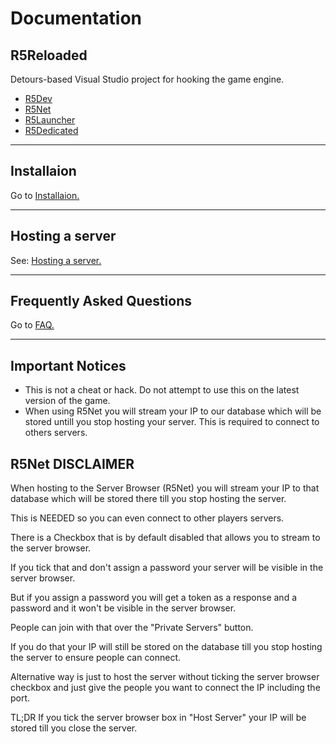 # **Documentation**

## R5Reloaded

Detours-based Visual Studio project for hooking the game engine.

* [R5Dev](docs/about/r5dev)
* [R5Net](docs/about/r5net)
* [R5Launcher](docs/about/r5launcher)
* [R5Dedicated](docs/about/r5dedicated)

---
## Installaion

Go to [Installaion.](installation/install)

---
## Hosting a server

See: [Hosting a server.](servers/hosting)

---
## Frequently Asked Questions

Go to [FAQ.](faq/faq)

---

## Important Notices
*  This is not a cheat or hack. Do not attempt to use this on the latest version of the game.
*   When using R5Net you will stream your IP to our database which will be stored untill you stop hosting your server. This is required to connect to others servers.

## R5Net DISCLAIMER

When hosting to the Server Browser (R5Net) you will stream your IP to that database which will be stored there till you stop hosting the server.

This is NEEDED so you can even connect to other players servers.

There is a Checkbox that is by default disabled that allows you to stream to the server browser.

If you tick that and don't assign a password your server will be visible in the server browser.

But if you assign a password you will get a token as a response and a password and it won't be visible in the server browser.

People can join with that over the "Private Servers" button.

If you do that your IP will still be stored on the database till you stop hosting the server to ensure people can connect.

Alternative way is just to host the server without ticking the server browser checkbox and just give the people you want to connect the IP including the port.

TL;DR If you tick the server browser box in "Host Server" your IP will be stored till you close the server.

